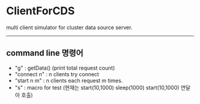 # ClientForCDS
multi client simulator for cluster data source server. 

***
## command line 명령어
- "g" : getData() (print total request count)
- "connect n" : n clients try connect
- "start n m" : n clients each request m times.
- "s" : macro for test (현재는 start(10,1000) sleep(1000) start(10,1000) 연달아 호출) 

